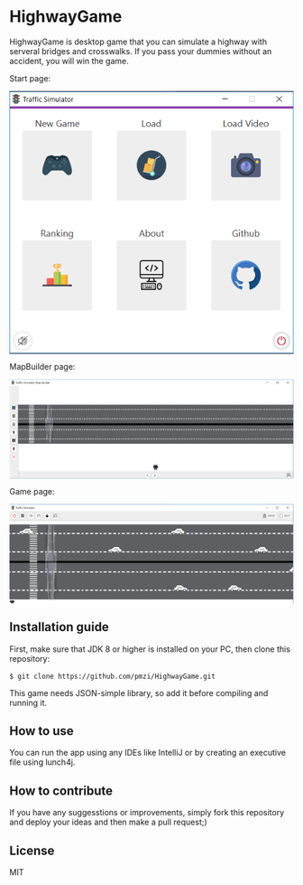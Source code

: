 # HighwayGame
HighwayGame is desktop game that you can simulate a highway with serveral bridges and crosswalks. If you pass your dummies without an accident, you will win the game.

Start page:

<img alt='Start page of the game' style='display:block; margin:auto;' src='https://raw.githubusercontent.com/pmzi/HighwayGame/master/src/sample/assets/appImages/java1.PNG' />

MapBuilder page:

<img alt='MapBuilder page of the game' style='display:block; margin:auto;' src='https://raw.githubusercontent.com/pmzi/HighwayGame/master/src/sample/assets/appImages/java2.PNG' />

Game page:

<img alt='Game page' style='display:block; margin:auto;' src='https://raw.githubusercontent.com/pmzi/HighwayGame/master/src/sample/assets/appImages/java3.PNG' />

## Installation guide
First, make sure that JDK 8 or higher is installed on your PC, then clone this repository:
```
$ git clone https://github.com/pmzi/HighwayGame.git
```
This game needs JSON-simple library, so add it before compiling and running it.

## How to use
You can run the app using any IDEs like IntelliJ or by creating an executive file using lunch4j.

## How to contribute
If you have any suggesstions or improvements, simply fork this repository and deploy your ideas and then make a pull request;)

## License
MIT